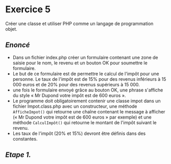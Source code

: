 # Exercice 5
Créer une classe et utiliser PHP comme un langage de programmation objet.

*Enoncé*
---
- Dans un fichier index.php créer un formulaire contenant une zone de saisie
pour le nom, le revenu et un bouton OK pour soumettre le formulaire.
- Le but de ce formulaire est de permettre le calcul de l'impôt pour une
personne. Le taux de l'impôt est de 15% pour des revenus inférieurs à 15 000
euros et de 20% pour des revenus supérieurs à 15 000.
- une fois le formulaire envoyé grâce au bouton OK, une phrase s'affiche du
style « Mr Dupond votre impôt est de 600 euros ».
- Le programme doit obligatoirement contenir une classe impot dans un fichier
Impot.class.php avec un constructeur, une méthode `AfficheImpot()` qui retourne
une chaîne contenant le message à afficher (« Mr Dupond votre impôt est de 600
euros » par exemple) et une méthode `CalculImpôt()` qui retourne le montant de 
l'impôt suivant le revenu.
- Les taux de l'impôt (20% et 15%) devront être définis dans des constantes.

*Etape 1.*
---